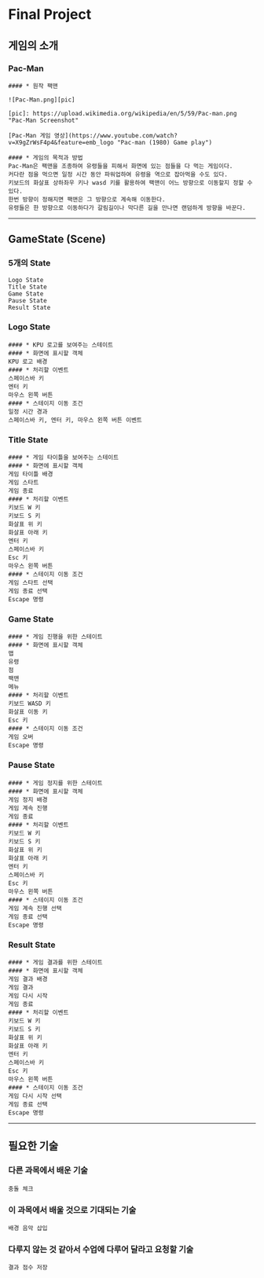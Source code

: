 # Final Project
## 게임의 소개
### Pac-Man

```
#### * 원작 팩맨

![Pac-Man.png][pic]

[pic]: https://upload.wikimedia.org/wikipedia/en/5/59/Pac-man.png "Pac-Man Screenshot"

[Pac-Man 게임 영상](https://www.youtube.com/watch?v=X9gZrWsF4p4&feature=emb_logo "Pac-man (1980) Game play")

#### * 게임의 목적과 방법
Pac-Man은 팩맨을 조종하여 유령들을 피해서 화면에 있는 점들을 다 먹는 게임이다.   
커다란 점을 먹으면 일정 시간 동안 파워업하여 유령을 역으로 잡아먹을 수도 있다.   
키보드의 화살표 상하좌우 키나 wasd 키를 활용하여 팩맨이 어느 방향으로 이동할지 정할 수 있다.   
한번 방향이 정해지면 팩맨은 그 방향으로 계속해 이동한다.   
유령들은 한 방향으로 이동하다가 갈림길이나 막다른 길을 만나면 랜덤하게 방향을 바꾼다.   
```

--------------
## GameState (Scene)
### 5개의 State

```
Logo State   
Title State   
Game State   
Pause State   
Result State   
```

### Logo State

```
#### * KPU 로고를 보여주는 스테이트
#### * 화면에 표시할 객체
KPU 로고 배경
#### * 처리할 이벤트
스페이스바 키   
엔터 키   
마우스 왼쪽 버튼
#### * 스테이지 이동 조건
일정 시간 경과   
스페이스바 키, 엔터 키, 마우스 왼쪽 버튼 이벤트
```

### Title State

```
#### * 게임 타이틀을 보여주는 스테이트
#### * 화면에 표시할 객체
게임 타이틀 배경   
게임 스타트   
게임 종료   
#### * 처리할 이벤트
키보드 W 키   
키보드 S 키   
화살표 위 키   
화살표 아래 키   
엔터 키   
스페이스바 키   
Esc 키   
마우스 왼쪽 버튼   
#### * 스테이지 이동 조건
게임 스타트 선택   
게임 종료 선택   
Escape 명령   
```

### Game State

```
#### * 게임 진행을 위한 스테이트
#### * 화면에 표시할 객체
맵   
유령   
점   
팩맨   
메뉴   
#### * 처리할 이벤트
키보드 WASD 키   
화살표 이동 키   
Esc 키
#### * 스테이지 이동 조건
게임 오버   
Escape 명령
```

### Pause State

```
#### * 게임 정지를 위한 스테이트
#### * 화면에 표시할 객체
게임 정지 배경   
게임 계속 진행   
게임 종료
#### * 처리할 이벤트
키보드 W 키   
키보드 S 키   
화살표 위 키   
화살표 아래 키   
엔터 키   
스페이스바 키   
Esc 키   
마우스 왼쪽 버튼   
#### * 스테이지 이동 조건
게임 계속 진행 선택   
게임 종료 선택   
Escape 명령
```

### Result State

```
#### * 게임 결과를 위한 스테이트
#### * 화면에 표시할 객체
게임 결과 배경   
게임 결과   
게임 다시 시작   
게임 종료
#### * 처리할 이벤트
키보드 W 키   
키보드 S 키   
화살표 위 키   
화살표 아래 키   
엔터 키   
스페이스바 키   
Esc 키   
마우스 왼쪽 버튼
#### * 스테이지 이동 조건
게임 다시 시작 선택   
게임 종료 선택   
Escape 명령   
```

--------------
## 필요한 기술
### 다른 과목에서 배운 기술

	충돌 체크

### 이 과목에서 배울 것으로 기대되는 기술

	배경 음악 삽입

### 다루지 않는 것 같아서 수업에 다루어 달라고 요청할 기술

	결과 점수 저장
